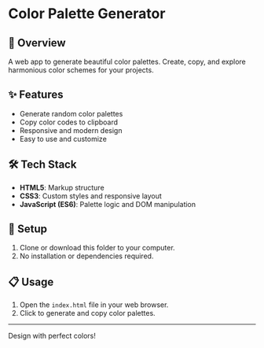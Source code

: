 # Color Palette Generator

## 🎨 Overview

A web app to generate beautiful color palettes. Create, copy, and explore harmonious color schemes for your projects.

## ✨ Features

- Generate random color palettes
- Copy color codes to clipboard
- Responsive and modern design
- Easy to use and customize

## 🛠️ Tech Stack

- **HTML5**: Markup structure
- **CSS3**: Custom styles and responsive layout
- **JavaScript (ES6)**: Palette logic and DOM manipulation

## 🚀 Setup

1. Clone or download this folder to your computer.
2. No installation or dependencies required.

## 📋 Usage

1. Open the `index.html` file in your web browser.
2. Click to generate and copy color palettes.

---

Design with perfect colors!
